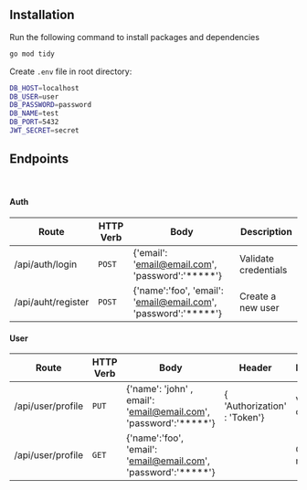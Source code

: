 ## Installation

Run the following command to install packages and dependencies

```sh
go mod tidy
```

Create ``.env`` file in root directory:

```sh
DB_HOST=localhost
DB_USER=user
DB_PASSWORD=password
DB_NAME=test
DB_PORT=5432
JWT_SECRET=secret
```

## Endpoints
<br>

#### Auth

| Route | HTTP Verb	 |Body	 | Description	 |
| --- | --- | --- | --- |
| /api/auth/login | `POST` | {'email': 'email@email.com', 'password':'*****'} | Validate credentials |
| /api/auht/register | `POST` | {'name':'foo', 'email': 'email@email.com', 'password':'*****'} | Create a new user |

#### User

| Route | HTTP Verb	 |Body	 | Header | Description	 | 
| --- | --- | --- | --- | --- |
| /api/user/profile | `PUT` | {'name': 'john' , email': 'email@email.com', 'password':'*****'} | { 'Authorization' : 'Token'}| Validate credentials |
| /api/user/profile | `GET` | {'name':'foo', 'email': 'email@email.com', 'password':'*****'} | | Create a new user |